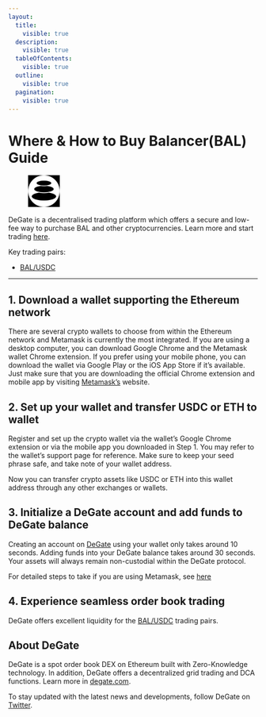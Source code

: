 ```yaml
---
layout:
  title:
    visible: true
  description:
    visible: true
  tableOfContents:
    visible: true
  outline:
    visible: true
  pagination:
    visible: true
---
```


# Where & How to Buy Balancer(BAL) Guide

<figure><img src="../images/bal_0xba100000625a3754423978a60c9317c58a424e3d1712371803684.jpg" alt="BAL" width="64"><figcaption></figcaption></figure>

DeGate is a decentralised trading platform which offers a secure and low-fee way to purchase BAL and other cryptocurrencies. Learn more and start trading [here](https://app.degate.com/trade/USDC/0xba100000625a3754423978a60c9317c58a424e3d?utm_source=howtobuy).&#x20;

Key trading pairs:

* [BAL/USDC](https://app.degate.com/trade/USDC/0xba100000625a3754423978a60c9317c58a424e3d?utm_source=howtobuy)

***

## 1. Download a wallet supporting the Ethereum network

There are several crypto wallets to choose from within the Ethereum network and Metamask is currently the most integrated. If you are using a desktop computer, you can download Google Chrome and the Metamask wallet Chrome extension. If you prefer using your mobile phone, you can download the wallet via Google Play or the iOS App Store if it’s available. Just make sure that you are downloading the official Chrome extension and mobile app by visiting [Metamask’s](https://metamask.io/) website.

## 2. Set up your wallet and transfer USDC or ETH to wallet

Register and set up the crypto wallet via the wallet’s Google Chrome extension or via the mobile app you downloaded in Step 1. You may refer to the wallet’s support page for reference. Make sure to keep your seed phrase safe, and take note of your wallet address.&#x20;

Now you can transfer crypto assets like USDC or ETH into this wallet address through any other exchanges or wallets.

## 3. Initialize a DeGate account and add funds to DeGate balance

Creating an account on [DeGate](https://app.degate.com/?utm_source=BAL_howtobuy) using your wallet only takes around 10 seconds. Adding funds into your DeGate balance takes around 30 seconds. Your assets will always remain non-custodial within the DeGate protocol.

For detailed steps to take if you are using Metamask, see [here](https://docs.degate.com/v/product_en/main-features/wallet-connectivity/metamask)

## 4. Experience seamless order book trading

DeGate offers excellent liquidity for the [BAL/USDC](https://app.degate.com/trade/USDC/0xba100000625a3754423978a60c9317c58a424e3d?utm_source=howtobuy) trading pairs.&#x20;

## About DeGate

DeGate is a spot order book DEX on Ethereum built with Zero-Knowledge technology. In addition, DeGate offers a decentralized grid trading and DCA functions.  Learn more in [degate.com](https://degate.com/?utm_source=BAL_howtobuy).

To stay updated with the latest news and developments, follow DeGate on [Twitter](https://twitter.com/degatedex).
